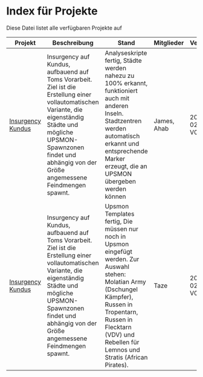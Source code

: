 # Index für Projekte
Diese Datei listet alle verfügbaren Projekte auf

|Projekt|Beschreibung|Stand|Mitglieder|Version|
|---|---|---|---|---|
|[Insurgency Kundus](https://github.com/Jamesadamar/3JGKP_Missionsbau/tree/master/Projekte/%5BTom%5DTP-Mission.Kunduz)| Insurgency auf Kundus, aufbauend auf Toms Vorarbeit. Ziel ist die Erstellung einer vollautomatischen Variante, die eigenständig Städte und mögliche UPSMON-Spawnzonen findet und abhängig von der Größe angemessene Feindmengen spawnt.| Analyseskripte fertig, Städte werden nahezu zu 100% erkannt, funktioniert auch mit anderen Inseln. Stadtzentren werden automatisch erkannt und entsprechende Marker erzeugt, die an UPSMON übergeben werden können|James, Ahab| 2016-02-22, V0.1
|[Insurgency Kundus](https://github.com/Jamesadamar/3JGKP_Missionsbau/tree/master/Projekte/%5BTom%5DTP-Mission.Kunduz)| Insurgency auf Kundus, aufbauend auf Toms Vorarbeit. Ziel ist die Erstellung einer vollautomatischen Variante, die eigenständig Städte und mögliche UPSMON-Spawnzonen findet und abhängig von der Größe angemessene Feindmengen spawnt.| Upsmon Templates fertig, Die müssen nur noch in Upsmon eingefügt werden. Zur Auswahl stehen: Molatian Army (Dschungel Kämpfer), Russen in Tropentarn, Russen in Flecktarn (VDV) und Rebellen für Lemnos und Stratis (African Pirates).|Taze| 2016-02-24, V0.2
